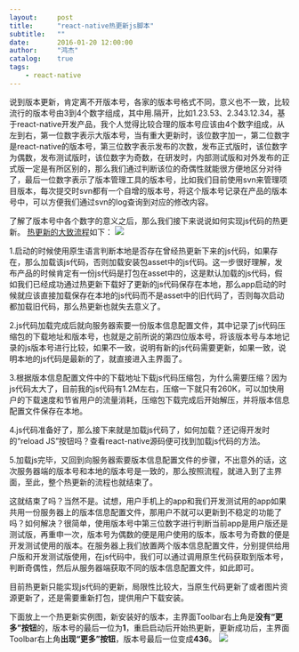 ```yaml
---
layout:     post
title:      "react-native热更新js脚本"
subtitle:   ""
date:       2016-01-20 12:00:00
author:     "鸿杰"
catalog:    true
tags:
    - react-native
---
```


说到版本更新，肯定离不开版本号，各家的版本号格式不同，意义也不一致，比较流行的版本号由3到4个数字组成，其中用.隔开，比如1.23.53、2.343.12.34，基于react-native开发产品，我个人觉得比较合理的版本号应该由4个数字组成，从左到右，第一位数字表示大版本号，当有重大更新时，该位数字加一，第二位数字是react-native的版本号，第三位数字表示发布的次数，发布正式版时，该位数字为偶数，发布测试版时，该位数字为奇数，在研发时，内部测试版和对外发布的正式版一定是有所区别的，那么我们通过判断该位的奇偶性就能很方便地区分对待了，最后一位数字表示了版本管理工具的版本号，比如我们目前使用svn来管理项目版本，每次提交时svn都有一个自增的版本号，将这个版本号记录在产品的版本号中，可以方便我们通过svn的log查询到对应的修改内容。

了解了版本号中各个数字的意义之后，那么我们接下来说说如何实现js代码的热更新。
[热更新的大致流程](https://www.processon.com/view/link/569f895ce4b0bd5c5c1062b6)如下：
![](http://7u2qiz.com1.z0.glb.clouddn.com/react-native%E7%83%AD%E6%9B%B4%E6%96%B0%E6%B5%81%E7%A8%8B%E5%9B%BE.png)

1.启动的时候使用原生语言判断本地是否存在曾经热更新下来的js代码，如果存在，那么加载该js代码，否则加载安装包asset中的js代码。这一步很好理解，发布产品的时候肯定有一份js代码是打包在asset中的，这是默认加载的js代码，假如我们已经成功通过热更新下载好了更新的js代码保存在本地，那么app启动的时候就应该直接加载保存在本地的js代码而不是asset中的旧代码了，否则每次启动都加载旧代码，那么热更新也就失去意义了。

2.js代码加载完成后就向服务器索要一份版本信息配置文件，其中记录了js代码压缩包的下载地址和版本号，也就是之前所说的第四位版本号，将该版本号与本地记录的js版本号进行比较，如果不一致，说明有新的js代码需要更新，如果一致，说明本地的js代码是最新的了，就直接进入主界面了。

3.根据版本信息配置文件中的下载地址下载js代码压缩包，为什么需要压缩？因为js代码太大了，目前我的js代码有1.2M左右，压缩一下就只有260K，可以加快用户的下载速度和节省用户的流量消耗，压缩包下载完成后开始解压，并将版本信息配置文件保存在本地。

4.js代码准备好了，那么接下来就是加载js代码了，如何加载？还记得开发时的“reload JS”按钮吗？查看react-native源码便可找到加载js代码的方法。

5.加载js完毕，又回到向服务器索要版本信息配置文件的步骤，不出意外的话，这次服务器端的版本号和本地的版本号是一致的，那么按照流程，就进入到了主界面，至此，整个热更新的流程也就结束了。

这就结束了吗？当然不是。试想，用户手机上的app和我们开发测试用的app如果共用一份服务器上的版本信息配置文件，那用户不就可以更新到不稳定的功能了吗？如何解决？很简单，使用版本号中第三位数字进行判断当前app是用户版还是测试版，再重申一次，版本号为偶数的便是用户使用的版本，版本号为奇数的便是开发测试使用的版本。在服务器上我们放置两个版本信息配置文件，分别提供给用户版和开发测试版使用，在js代码中，我们可以通过调用原生代码获取到版本号，判断奇偶性，然后从服务器端获取不同的版本信息配置文件，如此即可。

目前热更新只能实现js代码的更新，局限性比较大，当原生代码更新了或者图片资源更新了，还是需要重新打包，提供用户下载安装。

下面放上一个热更新实例图，新安装好的版本，主界面Toolbar右上角是**没有“更多”按钮**的，版本号的最后一位为**1**，重启启动后开始热更新，更新成功后，主界面Toolbar右上角**出现“更多”按钮**，版本号最后一位变成**436**。
![](http://7u2qiz.com1.z0.glb.clouddn.com/rn%E7%83%AD%E6%9B%B4%E6%96%B0.gif)